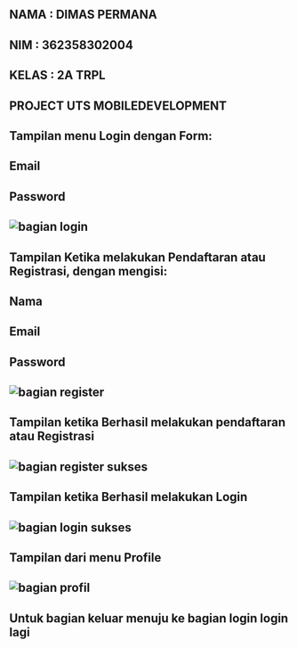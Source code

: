 NAMA : DIMAS PERMANA
-
NIM : 362358302004
-
KELAS : 2A TRPL
-
PROJECT UTS MOBILEDEVELOPMENT
-
Tampilan menu Login dengan Form:
-
Email
-
Password
-
![bagian login](https://github.com/user-attachments/assets/a274f573-0ba7-46eb-85ff-1f6b78390146)
-
Tampilan Ketika melakukan Pendaftaran atau Registrasi, dengan mengisi:
-
Nama
-
Email
-
Password
-
![bagian register](https://github.com/user-attachments/assets/894cd683-34e9-4178-befa-36556888482a)
-
Tampilan ketika Berhasil melakukan pendaftaran atau Registrasi
-
![bagian register sukses](https://github.com/user-attachments/assets/f7ca94eb-fb57-4302-a1e4-74cbb2e8e04a)
-
Tampilan ketika Berhasil melakukan Login
-
![bagian login sukses](https://github.com/user-attachments/assets/430c7c88-6a0e-4dfc-bc62-212358587bfe)
-
Tampilan dari menu Profile
-
![bagian profil](https://github.com/user-attachments/assets/d1086dfa-b43f-454b-9fb4-9efabd636b7e)
-
Untuk bagian keluar menuju ke bagian login login lagi
-


